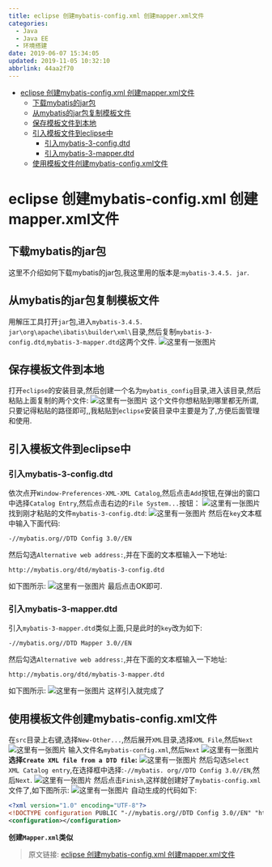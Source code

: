 ```yaml
---
title: eclipse 创建mybatis-config.xml 创建mapper.xml文件
categories: 
  - Java
  - Java EE
  - 环境搭建
date: 2019-06-07 15:34:05
updated: 2019-11-05 10:32:10
abbrlink: 44aa2f70
---
```

- [eclipse 创建mybatis-config.xml 创建mapper.xml文件](/blog/44aa2f70/#eclipse-创建mybatis-config-xml-创建mapper-xml文件)
    - [下载mybatis的jar包](/blog/44aa2f70/#下载mybatis的jar包)
    - [从mybatis的jar包复制模板文件](/blog/44aa2f70/#从mybatis的jar包复制模板文件)
    - [保存模板文件到本地](/blog/44aa2f70/#保存模板文件到本地)
    - [引入模板文件到eclipse中](/blog/44aa2f70/#引入模板文件到eclipse中)
        - [引入mybatis-3-config.dtd](/blog/44aa2f70/#引入mybatis-3-config-dtd)
        - [引入mybatis-3-mapper.dtd](/blog/44aa2f70/#引入mybatis-3-mapper-dtd)
    - [使用模板文件创建mybatis-config.xml文件](/blog/44aa2f70/#使用模板文件创建mybatis-config-xml文件)

<!--more-->
<script src="https://cdn.bootcss.com/jquery/3.4.0/jquery.slim.min.js"></script>
<script>$(document).ready(function () {$(".post-body > ul:nth-child(1)").hide();});</script>

<!--end-->
# eclipse 创建mybatis-config.xml 创建mapper.xml文件 #
## 下载mybatis的jar包 ##
这里不介绍如何下载mybatis的jar包,我这里用的版本是:`mybatis-3.4.5. jar`.
## 从mybatis的jar包复制模板文件 ##
用解压工具打开`jar`包,进入`mybatis-3.4.5. jar\org\apache\ibatis\builder\xml\`目录,然后复制`mybatis-3-config.dtd`,`mybatis-3-mapper.dtd`这两个文件.
![这里有一张图片](https://image-1257720033.cos.ap-shanghai.myqcloud.com/blog/JavaEE/IDE/Eclipse/Mybatis/templateFile/1.png)
## 保存模板文件到本地 ##
打开`eclipse`的安装目录,然后创建一个名为`mybatis_config`目录,进入该目录,然后粘贴上面复制的两个文件:
![这里有一张图片](https://image-1257720033.cos.ap-shanghai.myqcloud.com/blog/JavaEE/IDE/Eclipse/Mybatis/templateFile/2.png)
这个文件你想粘贴到哪里都无所谓,只要记得粘贴的路径即可,,我粘贴到`eclipse`安装目录中主要是为了,方便后面管理和使用.
## 引入模板文件到eclipse中 ##
### 引入mybatis-3-config.dtd ###
依次点开`Window-Preferences-XML-XML Catalog`,然后点击`Add`按钮,在弹出的窗口中选择`Catalog Entry`,然后点击右边的`File System...`按钮：
![这里有一张图片](https://image-1257720033.cos.ap-shanghai.myqcloud.com/blog/JavaEE/IDE/Eclipse/Mybatis/templateFile/3.png)
找到刚才粘贴的文件`mybatis-3-config.dtd`:
![这里有一张图片](https://image-1257720033.cos.ap-shanghai.myqcloud.com/blog/JavaEE/IDE/Eclipse/Mybatis/templateFile/4.png)
然后在`key`文本框中输入下面代码:
```
-//mybatis.org//DTD Config 3.0//EN
```
然后勾选`Alternative web address:`,并在下面的文本框输入一下地址:
```
http://mybatis.org/dtd/mybatis-3-config.dtd
```
如下图所示:
![这里有一张图片](https://image-1257720033.cos.ap-shanghai.myqcloud.com/blog/JavaEE/IDE/Eclipse/Mybatis/templateFile/5.png)
最后点击OK即可.
### 引入mybatis-3-mapper.dtd ###
引入`mybatis-3-mapper.dtd`类似上面,只是此时的`key`改为如下:
```
-//mybatis.org//DTD Mapper 3.0//EN
```
然后勾选`Alternative web address:`,并在下面的文本框输入一下地址:
```
http://mybatis.org/dtd/mybatis-3-mapper.dtd
```
如下图所示:
![这里有一张图片](https://image-1257720033.cos.ap-shanghai.myqcloud.com/blog/JavaEE/IDE/Eclipse/Mybatis/templateFile/6.png)
这样引入就完成了
## 使用模板文件创建mybatis-config.xml文件 ##
在`src`目录上右键,选择`New-Other...`,然后展开`XML`目录,选择`XML File`,然后`Next`
![这里有一张图片](https://image-1257720033.cos.ap-shanghai.myqcloud.com/blog/JavaEE/IDE/Eclipse/Mybatis/templateFile/8.png)
输入文件名`mybatis-config.xml`,然后`Next`
![这里有一张图片](https://image-1257720033.cos.ap-shanghai.myqcloud.com/blog/JavaEE/IDE/Eclipse/Mybatis/templateFile/9.png)
**选择`Create XML file from a DTD file`:**
![这里有一张图片](https://image-1257720033.cos.ap-shanghai.myqcloud.com/blog/JavaEE/IDE/Eclipse/Mybatis/templateFile/10.png)
然后勾选`Select XML Catalog entry`,在选择框中选择:`-//mybatis. org//DTD Config 3.0//EN`,然后`Next`.
![这里有一张图片](https://image-1257720033.cos.ap-shanghai.myqcloud.com/blog/JavaEE/IDE/Eclipse/Mybatis/templateFile/11.png)
然后点击`Finish`,这样就创建好了`mybatis-config.xml`文件了,如下图所示:
![这里有一张图片](https://image-1257720033.cos.ap-shanghai.myqcloud.com/blog/JavaEE/IDE/Eclipse/Mybatis/templateFile/12.png)
自动生成的代码如下:
```xml
<?xml version="1.0" encoding="UTF-8"?>
<!DOCTYPE configuration PUBLIC "-//mybatis.org//DTD Config 3.0//EN" "http://mybatis.org/dtd/mybatis-3-config.dtd" >
<configuration></configuration>
```
**创建`Mapper.xml`类似**
>原文链接: [eclipse 创建mybatis-config.xml 创建mapper.xml文件](https://lanlan2017.github.io/blog/44aa2f70/)

